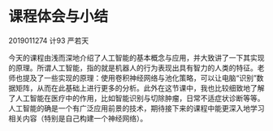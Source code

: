 # 课程体会与小结

2019011274 计93 严若天

​	今天的课程由浅而深地介绍了人工智能的基本概念与应用，并大致讲了一下其实现的原理。所谓人工智能，指的就是机器人的行为表现出具有智力的人类的特征。老师也提及了一些实现的原理：使用卷积神经网络与池化策略，可以让电脑“识别”数据矩阵，从而在此基础上进行更多的分析。此外在这节课中，我也比较细致地了解了人工智能在医疗中的作用，比如智能识别与切除肿瘤，日常不适症状诊断等等。人工智能的确是一个有广泛应用前景的技术，期待接下来的课程中能更深入地学习相关内容（特别是自己构建一个神经网络）。
